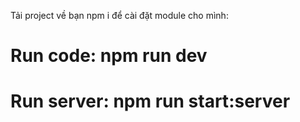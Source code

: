 Tải project về bạn npm i để cài đặt module cho mình:

# Run code: npm run dev
# Run server: npm run start:server

